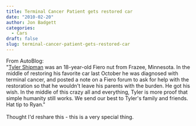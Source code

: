 ```yaml
---
title: Terminal Cancer Patient gets restored car
date: "2010-02-20"
author: Jon Badgett
categories:
  - Cars
draft: false
slug: terminal-cancer-patient-gets-restored-car
---
```


From AutoBlog: <br />"<a href="http://www.tylerstoy.com/index.html">Tyler
Shipman</a> was an 18-year-old Fiero nut from Frazee, Minnesota. In the middle
of restoring his favorite car last October he was diagnosed with terminal
cancer, and posted a note on a Fiero forum to ask for help with the restoration
so that he wouldn't leave his parents with the burden. He got his wish. In the
middle of this crazy all and everything, Tyler is more proof that simple
humanity still works. We send our best to Tyler's family and friends. Hat tip to
Ryan."<br /><br />Thought I'd reshare this - this is a very special
thing.<br /><br /><object width="425" height="344"><param name="movie" value="http://www.youtube.com/v/Wg4s4CEUliA&color1=0xb1b1b1&color2=0xcfcfcf&hl=en_US&feature=player_embedded&fs=1"></param><param name="allowFullScreen" value="true"></param><param name="allowScriptAccess" value="always"></param><embed src="http://www.youtube.com/v/Wg4s4CEUliA&color1=0xb1b1b1&color2=0xcfcfcf&hl=en_US&feature=player_embedded&fs=1" type="application/x-shockwave-flash" allowfullscreen="true" allowScriptAccess="always" width="425" height="344"></embed></object>
